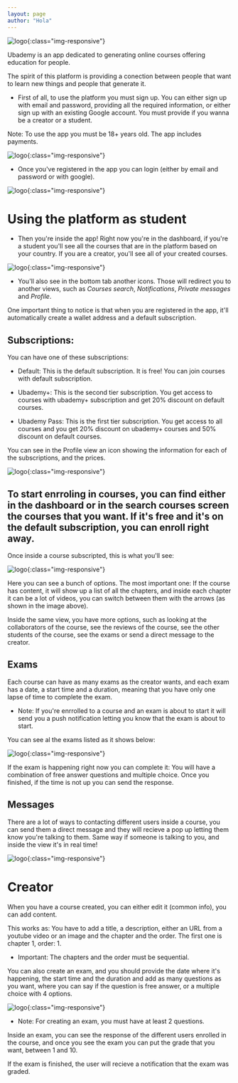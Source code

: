 ```yaml
---
layout: page
author: "Hola"
---
```


![logo](assets/img/ubademy.png){:class="img-responsive"}

Ubademy is an app dedicated to generating online courses offering education for people.

The spirit of this platform is providing a conection between people that want to learn new things and people that generate it.

* First of all, to use the platform you must sign up. You can either sign up with email and password, providing all the required information, or either sign up with an existing Google account. You must provide if you wanna be a creator or a student.

Note: To use the app you must be 18+ years old. The app includes payments.

![logo](assets/img/register.png){:class="img-responsive"}

* Once you've registered in the app you can login (either by email and password or with google).

![logo](assets/img/login.png){:class="img-responsive"}

# Using the platform as student

* Then you're inside the app! Right now you're in the dashboard, if you're a student you'll see all the courses that are in the platform based on your country. If you are a creator, you'll see all of your created courses.

![logo](assets/img/dashboard.png){:class="img-responsive"}

* You'll also see in the bottom tab another icons. Those will redirect you to another views, such as _Courses search_, _Notifications_, _Private messages_ and _Profile_.

One important thing to notice is that when you are registered in the app, it'll automatically create a wallet address and a default subscription.

## Subscriptions:

You can have one of these subscriptions:

* Default: This is the default subscription. It is free! You can join courses with default subscription.

* Ubademy+:
This is the second tier subscription. You get access to courses with ubademy+ subscription and get 20% discount on default courses.

* Ubademy Pass:
This is the first tier subscription. You get access to all courses and you get 20% discount on ubademy+ courses and 50% discount on default courses.

You can see in the Profile view an icon showing the information for each of the subscriptions, and the prices.

![logo](assets/img/profile.png){:class="img-responsive"}

## To start enrroling in courses, you can find either in the dashboard or in the search courses screen the courses that you want. If it's free and it's on the default subscription, you can enroll right away.

Once inside a course subscripted, this is what you'll see:

![logo](assets/img/courseDetail.png){:class="img-responsive"}

Here you can see a bunch of options. The most important one: If the course has content, it will show up a list of all the chapters, and inside each chapter it can be a lot of videos, you can switch between them with the arrows (as shown in the image above).

Inside the same view, you have more options, such as looking at the collaborators of the course, see the reviews of the course, see the other students of the course, see the exams or send a direct message to the creator.

## Exams

Each course can have as many exams as the creator wants, and each exam has a date, a start time and a duration, meaning that you have only one lapse of time to complete the exam.

* Note: If you're enrrolled to a course and an exam is about to start it will send you a push notification letting you know that the exam is about to start.

You can see al the exams listed as it shows below:

![logo](assets/img/examList.png){:class="img-responsive"}

If the exam is happening right now you can complete it: You will have a combination of free answer questions and multiple choice. Once you finished, if the time is not up you can send the response.

## Messages

There are a lot of ways to contacting different users inside a course, you can send them a direct message and they will recieve a pop up letting them know you're talking to them. Same way if someone is talking to you, and inside the view it's in real time!

![logo](assets/img/chat.png){:class="img-responsive"}

# Creator

When you have a course created, you can either edit it (common info), you can add content.

This works as: You have to add a title, a description, either an URL from a youtube video or an image and the chapter and the order. The first one is chapter 1, order: 1.

* Important: The chapters and the order must be sequential.

You can also create an exam, and you should provide the date where it's happening, the start time and the duration and add as many questions as you want, where you can say if the question is free answer, or a multiple choice with 4 options.

![logo](assets/img/createExam.png){:class="img-responsive"}

* Note: For creating an exam, you must have at least 2 questions.

Inside an exam, you can see the response of the different users enrolled in the course, and once you see the exam you can put the grade that you want, between 1 and 10.

If the exam is finished, the user will recieve a notification that the exam was graded.